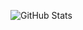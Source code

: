 ![GitHub Stats](https://github-readme-stats.vercel.app/api?username=meomundep&show_icons=true&theme=dark)
